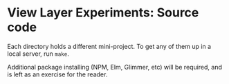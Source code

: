 # View Layer Experiments: Source code

Each directory holds a different mini-project. To get any of them up in a local server, run `make`.

Additional package installing (NPM, Elm, Glimmer, etc) will be required, and is left as an exercise for the reader.
